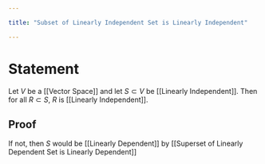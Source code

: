 ```yaml
---

title: "Subset of Linearly Independent Set is Linearly Independent"

---
```

# Statement
Let $V$ be a [[Vector Space]] and let $S \subset V$ be [[Linearly Independent]]. Then for all $R \subset S$, $R$ is [[Linearly Independent]].

## Proof
If not, then $S$ would be [[Linearly Dependent]] by [[Superset of Linearly Dependent Set is Linearly Dependent]]